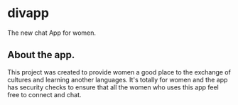 # divapp

The new chat App for women.

## About the app.

This project was created to provide women a good place to the exchange of cultures and learning another languages. It's totally for women and the app has security checks to ensure that all the women who uses this app feel free to connect and chat. 
